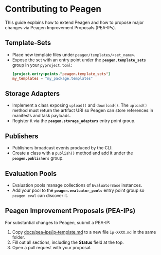 # Contributing to Peagen

This guide explains how to extend Peagen and how to propose major changes via Peagen Improvement Proposals (PEA-IPs).

## Template-Sets

- Place new template files under `peagen/templates/<set_name>`.
- Expose the set with an entry point under the **`peagen.template_sets`** group in your `pyproject.toml`:
  ```toml
  [project.entry-points."peagen.template_sets"]
  my_templates = "my_package.templates"
  ```

## Storage Adapters

- Implement a class exposing `upload()` and `download()`.
  The `upload()` method must return the artifact URI so Peagen can store
  references in manifests and task payloads.
- Register it via the **`peagen.storage_adapters`** entry point group.

## Publishers

- Publishers broadcast events produced by the CLI.
- Create a class with a `publish()` method and add it under the **`peagen.publishers`** group.

## Evaluation Pools

- Evaluation pools manage collections of `EvaluatorBase` instances.
- Add your pool to the **`peagen.evaluator_pools`** entry point group so `peagen eval` can discover it.

## Peagen Improvement Proposals (PEA-IPs)

For substantial changes to Peagen, submit a PEA-IP:

1. Copy [docs/pea-ips/ip-template.md](docs/pea-ips/ip-template.md) to a new file `ip-XXXX.md` in the same folder.
2. Fill out all sections, including the **Status** field at the top.
3. Open a pull request with your proposal.


